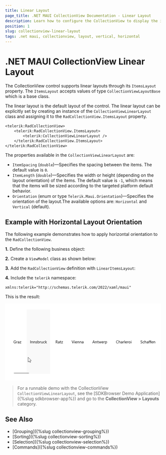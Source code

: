 ```yaml
---
title: Linear Layout
page_title: .NET MAUI CollectionView Documentation - Linear Layout
description: Learn how to configure the CollectionView to display the items vertically or horizontally.
position: 1
slug: collectionview-linear-layout
tags: .net maui, collectionview, layout, vertical, horizontal
---
```


# .NET MAUI CollectionView Linear Layout

The CollectionView control supports linear layouts through its `ItemsLayout` property. The `ItemsLayout` accepts values of type `CollectionViewLayoutBase` which is a base class.

The linear layout is the default layout of the control. The linear layout can be explicitly set by creating an instance of the `CollectionViewLinearLayout` class and assigning it to the `RadCollectionView.ItemsLayout` property.

```XAML
<telerik:RadCollectionView>
    <telerik:RadCollectionView.ItemsLayout>
        <telerik:CollectionViewLinearLayout />
    </telerik:RadCollectionView.ItemsLayout>
</telerik:RadCollectionView>
```

The properties available in the `CollectionViewLinearLayout` are: 

* `ItemSpacing` (`double`)&mdash;Specifies the spacing between the items. The default value is `0`.
* `ItemLength` (`double`)&mdash;Specifies the width or height (depending on the layout orientation) of the items. The default value is `-1`, which means that the items will be sized according to the targeted platform default behavior.
* `Orientation` (enum or type `Telerik.Maui.Orientation`)&mdash;Specifies the orientation of the layout.The available options are: `Horizontal` and `Vertical` (default).

## Example with Horizontal Layout Orientation

The following example demonstrates how to apply horizontal orientation to the `RadCollectionView`.
 
**1.** Define the following business object:

<snippet id='collectionview-datamodel' />

**2.** Create a `ViewModel` class as shown below:

<snippet id='collectionview-viewmodel' />

**3.** Add the `RadCollectionView` definition with `LinearItemsLayout`:

<snippet id='collectionview-linear-layout' />

**4.** Include the `telerik` namespace:

```XAML
xmlns:telerik="http://schemas.telerik.com/2022/xaml/maui" 
```

This is the result:

![.NET MAUI CollectionView Horizontal Orientation](../images/collectionview-horizontal-orientation.gif "Telerik .NET MAUI CollectionView")

> For a runnable demo with the CollectionView `CollectionViewLinearLayout`, see the [SDKBrowser Demo Application]({%slug sdkbrowser-app%}) and go to the **CollectionView > Layouts** category.

## See Also

- [Grouping]({%slug collectionview-grouping%})
- [Sorting]({%slug collectionview-sorting%})
- [Selection]({%slug collectionview-selection%})
- [Commands]({%slug collectionview-commands%})